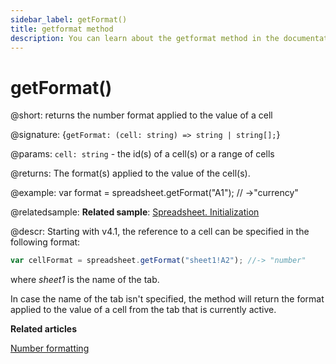 ```yaml
---
sidebar_label: getFormat()
title: getformat method
description: You can learn about the getformat method in the documentation of the DHTMLX JavaScript Spreadsheet library. Browse developer guides and API reference, try out code examples and live demos, and download a free 30-day evaluation version of DHTMLX Spreadsheet.
---
```


# getFormat()

@short: returns the number format applied to the value of a cell

@signature: {`getFormat: (cell: string) => string | string[];`}

@params:
`cell: string` - the id(s) of a cell(s) or a range of cells

@returns:
The format(s) applied to the value of the cell(s).

@example:
var format = spreadsheet.getFormat("A1");
// ->"currency"

@relatedsample:
**Related sample**: [Spreadsheet. Initialization](https://snippet.dhtmlx.com/ihtkdcoc)

@descr:
Starting with v4.1, the reference to a cell can be specified in the following format:

~~~js
var cellFormat = spreadsheet.getFormat("sheet1!A2"); //-> "number"
~~~

where *sheet1* is the name of the tab.

In case the name of the tab isn't specified, the method will return the format applied to the value of a cell from the tab that is currently active.

**Related articles**

[Number formatting](number_formatting.md)
